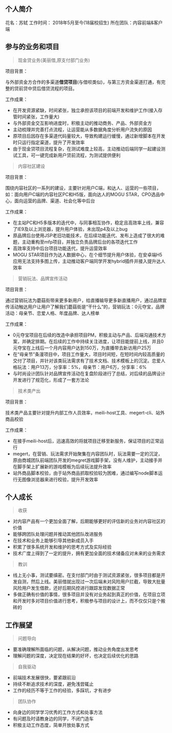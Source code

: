 ## 个人简介

花名：苏轼
工作时间： 2018年5月至今(18届校招生)
所在团队：内容前端&客户端

## 参与的业务和项目

> 现金贷业务(美丽借,原支付部门业务)

项目背景：

与外部资金方合作的多渠道**借贷项目**(与借呗类似)，与第三方资金渠道打通，有完整的贷前贷中贷后借贷流程的项目。

工作成果：

* 在开发资源紧缺，时间紧张，独立承担该项目的前端开发和维护工作(接入存管时间紧张，工作量大)
* 与外部资金交互影响进度时，积极主动的推动商务、产品、外部资金方
* 主动梳理并完善打点流程，让运营能从多数据角度分析用户流失的原因
* 原项目后因存在多渠道代码量较大，导致构建运行缓慢，通过新增脚本在开发时只运行指定渠道，提升了开发效率
* 由于现金贷项目流程复杂，在测试难度上较高，主动推动后端同学一起建设测试工具，可一键完成新用户贷前流程，为测试提供便利

> 内容社区建设

项目背景：

围绕内容社区的一系列的建设，主要针对用户C端，和达人、运营的一些项目，如：面向用户C端的内容社区PC和H5版，面向达人的MOGU STAR，CPO选品中心，面向运营的品牌、渠道、社会化等中后台

工作成果：

* 在主站PC和H5多版本的迭代中，与同事相互协作，稳定且高效率上线，兼容了IE9及以上浏览器，提升用户体验，未出现p4及以上bug
* 原品牌后台使用JSP老旧功能技术，在后续功能迭代、发布上造成了很大的难题，主动重构至mfp项目，并独立负责品牌后台的各项迭代工作
* 高效率支持中后台项目功能迭代，提升运营效率
* MOGU STAR项目作为达人数据中心，在个细节提升用户体验，在安卓端H5应用无法支持多图上传，主动推动客户端同学开发hybrid插件并接入提升达人效率

> 营销玩法、品牌宣传活动

项目背景：

通过营销玩法为蘑菇街带来更多新用户，给直播输导更多新直播用户，通过品牌宣传活动触达用户让用户了解我们蘑菇街是“干什么”的，营销玩法：0元夺宝，品牌活动：母亲节、恋爱人格、年度品牌、达人榜单


工作成果：

* 0元夺宝项目在后续的改造中承担项目PM，积极主动与产品、后端沟通技术方案，并确定排期。在后续的工作中持续关注进度，让项目能提前上线，并且0元夺宝在上线后一个月内容用户达到150万，为直播带去新访用户25万
* 在“母亲节”条漫项目中，项目工作量大，项目时间短，在短时间内较高质量的交付了项目，并针对该类玩法需求有了技术文档、技术模板上的沉淀。恋爱人格玩法：用户13万，分享率：5%，母亲节：用户6万，分享率：6%
* 与时尚设计团队针对品牌宣传活动在复盘阶段进行了总结，对后续的品牌设计开发进行了规范化，形成了一套方法论

> 技术类产出

项目背景：

技术类产品主要针对提升内部工作人员效率，meili-host工具、megert-cli、站外商品校验

工作成果：

* 在接手meili-host后，迅速高效的将就项目迁移至新服务，保证项目的正常运行
* megert，在营销、玩法需求开始聚集在内容团队时，玩法需要一定的沉淀，原由商城团队前端团队开发的megret游戏脚手架，没有人维护，主动接手并在脚手架上扩展新的游戏模板为后续玩法提升效率
* 站外商品脚本校验，由于站外商品抓取校验较为困难，通过编写node脚本运行无图像浏览器来进行校验，提升开发效率

## 个人成长

> 收获

* 对内容产品有一个更加全面了解，后期能够更好的评估新的业务对内容社区的价值
* 能够跨团队处理问题并推动其他团队改进服务
* 在技术和业务上能够引导其他新成员入手
* 积累了很多系统开发和维护的思考方式及实际经验
* 技术广度上得到了一定的提升，拥有更加全面的技术储备应对未来的业务需求

> 教训

* 线上无小事，测试要缜密。在支付部门时由于测试资源紧张，很多项目都是开发自测，然后上线。美丽借就出现过一次后端未对风险用户拦截，导致大批量风险用户发生借款，还好后期风控进行跟踪发现数据正常
* 多做正确有价值的事情，很多项目并没有对业务起到真正的价值，在项目立项和开发时多对项目价值进行思考，积极参与项目的设计上，而不仅仅只是个搬砖的

## 工作展望

> 问题导向

* 要准确理解所面临的问题，从解决问题，推动业务角度出发思考
* 理解问题的深度，决定现在结果的好坏，也决定后续优化的思路

> 自我驱动

* 前端技术发展很快，要紧跟前沿
* 持续不断追求技术的深度，避免浅尝辄止
* 工作的经历不等于工作的经验，多踩坑，才有进步

> 团队协作

* 向身边的同学学习优秀的工作方式和处事方法
* 有问题及时请教身边的同学，不闭门造车
* 积极主动工作态度，简单开放处事方式

